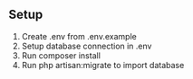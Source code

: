 ## Setup
1. Create .env from .env.example
2. Setup database connection in .env
3. Run composer install
4. Run php artisan:migrate to import database

